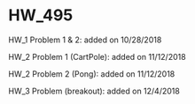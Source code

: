# HW_495
HW_1 Problem 1 & 2: added on 10/28/2018

HW_2 Problem 1 (CartPole): added on 11/12/2018

HW_2 Problem 2 (Pong): added on 11/12/2018

HW_3 Problem (breakout): added on 12/4/2018

